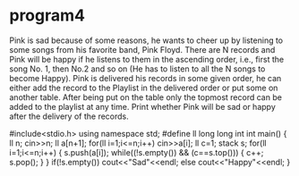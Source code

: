 # program4
Pink is sad because of some reasons, he wants to cheer up by listening to some songs
from his favorite band, Pink Floyd.
There are N records and Pink will be happy if he listens to them in the ascending
order, i.e., first the song No. 1, then No.2 and so on (He has to listen to all the N songs
to become Happy).
Pink is delivered his records in some given order, he can either add the record to the
Playlist in the delivered order or put some on another table. After being put on the
table only the topmost record can be added to the playlist at any time.
Print whether Pink will be sad or happy after the delivery of the records.

#include<stdio.h>
using namespace std;
#define ll long long int
int main()
{
ll n;
cin>>n;
ll a[n+1];
for(ll i=1;i<=n;i++)
cin>>a[i];
ll c=1;
stack<ll> s;
for(ll i=1;i<=n;i++)
{
s.push(a[i]);
while((!s.empty()) && (c==s.top()))
{
c++;
s.pop();
}
}
if(!s.empty())
cout<<"Sad"<<endl;
else
cout<<"Happy"<<endl;
}

